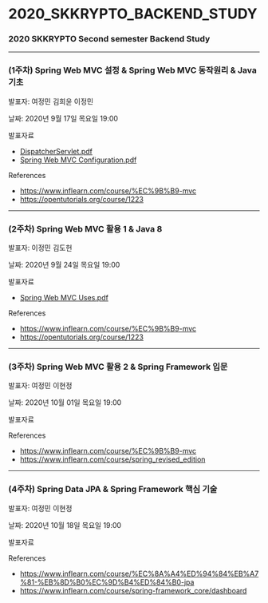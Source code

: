 # 2020_SKKRYPTO_BACKEND_STUDY
### 2020 SKKRYPTO Second semester Backend Study

***
### (1주차) Spring Web MVC 설정 & Spring Web MVC 동작원리 & Java 기초 
발표자: 여정민 김희윤 이정민 <br>

날짜: 2020년 9월 17일 목요일 19:00  

발표자료
<ul>
    <li> <a href="SpringWebMvc/DispatcherServlet.pdf"> DispatcherServlet.pdf</a></li>
    <li> <a href="SpringWebMvc/Spring_Web_MVC_Configuration.pdf"> Spring Web MVC Configuration.pdf</a> </li>
</ul>

References
- https://www.inflearn.com/course/%EC%9B%B9-mvc
- https://opentutorials.org/course/1223
***
### (2주차) Spring Web MVC 활용 1 & Java 8 
발표자: 이정민 김도헌 <br>

날짜: 2020년 9월 24일 목요일 19:00  

발표자료
<ul>
    <li> <a href="SpringWebMvc/Spring_Web_MVC_Uses.pdf"> Spring Web MVC Uses.pdf</a></li>
</ul>

References
- https://www.inflearn.com/course/%EC%9B%B9-mvc
- https://opentutorials.org/course/1223

***
### (3주차) Spring Web MVC 활용 2 & Spring Framework 입문
발표자: 여정민 이현정 <br>

날짜: 2020년 10월 01일 목요일 19:00  

발표자료

References
- https://www.inflearn.com/course/%EC%9B%B9-mvc
- https://www.inflearn.com/course/spring_revised_edition
***
### (4주차) Spring Data JPA & Spring Framework 핵심 기술
발표자: 여정민 이현정 <br>

날짜: 2020년 10월 18일 목요일 19:00  

발표자료

References
- https://www.inflearn.com/course/%EC%8A%A4%ED%94%84%EB%A7%81-%EB%8D%B0%EC%9D%B4%ED%84%B0-jpa
- https://www.inflearn.com/course/spring-framework_core/dashboard
